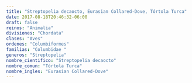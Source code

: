 ```yaml
---
title: "Streptopelia decaocto, Eurasian Collared-Dove, Tórtola Turca"
date: 2017-08-18T20:46:32-06:00
draft: false
reinos: "Animalia"
divisiones: "Chordata"
clases: "Aves"
ordenes: "Columbiformes"
familias: "Columbidae "
generos: "Streptopelia"
nombre_cientifico: "Streptopelia decaocto"
nombre_comun: "Tórtola Turca"
nombre_ingles: "Eurasian Collared-Dove"
---
```

